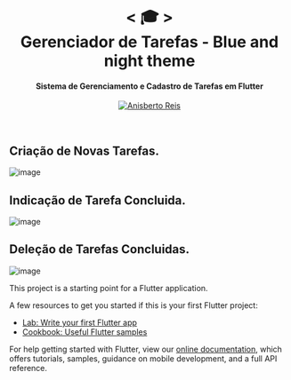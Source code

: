 <h1 align="center">
    < 🎓 > <br>
  Gerenciador de Tarefas - Blue and night theme
</h1>
<h4 align="center">
Sistema de Gerenciamento e Cadastro de Tarefas em Flutter
</h4>

<p align="center">
  <a href="https://github.com/anisberto">
    <img alt="Anisberto Reis" src="https://img.shields.io/badge/Anisberto Reis-Dev-blue">
  </a>
</p>
<br>

## Criação de Novas Tarefas.
![image](https://user-images.githubusercontent.com/46682639/101685950-269f5f80-3a47-11eb-995f-60cf74e0aa8c.png)
## Indicação de Tarefa Concluida.
![image](https://user-images.githubusercontent.com/46682639/101686022-420a6a80-3a47-11eb-847c-45b88317f1b9.png)
## Deleção de Tarefas Concluidas.
![image](https://user-images.githubusercontent.com/46682639/101686184-78e08080-3a47-11eb-9563-9943184b06f6.png)


This project is a starting point for a Flutter application.

A few resources to get you started if this is your first Flutter project:

- [Lab: Write your first Flutter app](https://flutter.dev/docs/get-started/codelab)
- [Cookbook: Useful Flutter samples](https://flutter.dev/docs/cookbook)

For help getting started with Flutter, view our
[online documentation](https://flutter.dev/docs), which offers tutorials,
samples, guidance on mobile development, and a full API reference.
